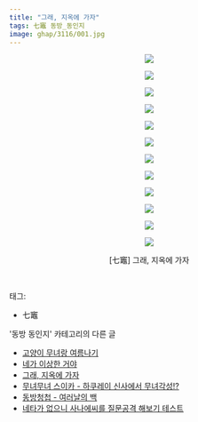 ```yaml
---
title: "그래, 지옥에 가자"
tags: 七竈 동방_동인지
image: ghap/3116/001.jpg
---
```

<div class="article">
<p style="text-align: center; clear: none; float: none;"><img src="{{ site.nasurl }}/ghap/3116/001.jpg"/></p>
<p style="text-align: center; clear: none; float: none;"><img src="{{ site.nasurl }}/ghap/3116/002.jpg"/></p>
<p style="text-align: center; clear: none; float: none;"><img src="{{ site.nasurl }}/ghap/3116/003.jpg"/></p>
<p style="text-align: center; clear: none; float: none;"><img src="{{ site.nasurl }}/ghap/3116/004.jpg"/></p>
<p style="text-align: center; clear: none; float: none;"><img src="{{ site.nasurl }}/ghap/3116/005.jpg"/></p>
<p style="text-align: center; clear: none; float: none;"><img src="{{ site.nasurl }}/ghap/3116/006.jpg"/></p>
<p style="text-align: center; clear: none; float: none;"><img src="{{ site.nasurl }}/ghap/3116/007.jpg"/></p>
<p style="text-align: center; clear: none; float: none;"><img src="{{ site.nasurl }}/ghap/3116/008.jpg"/></p>
<p style="text-align: center; clear: none; float: none;"><img src="{{ site.nasurl }}/ghap/3116/009.jpg"/></p>
<p style="text-align: center; clear: none; float: none;"><img src="{{ site.nasurl }}/ghap/3116/010.jpg"/></p>
<p style="text-align: center; clear: none; float: none;"><img src="{{ site.nasurl }}/ghap/3116/011.jpg"/></p>
<p style="text-align: center; clear: none; float: none;"><img src="{{ site.nasurl }}/ghap/3116/012.jpg"/></p>
<p style="text-align: center; clear: none; float: none;">[七竈] 그래, 지옥에 가자</p>
<p><br/></p>
</div><div class="tagTrail">
<p>태그: </p>
<ul>
<li>七竈</li>
</ul>
</div><div class="another">
<p>'동방 동인지' 카테고리의 다른 글</p>
<ul>
<li><a href="/2017-02-03-ghap_3129">고양이 무녀랑 여름나기</a></li>
<li><a href="/2017-02-03-ghap_3128">네가 이상한 거야</a></li>
<li><a href="/2017-01-12-ghap_3116">그래, 지옥에 가자</a></li>
<li><a href="/2017-01-12-ghap_3115">무녀무녀 스이카 - 하쿠레이 신사에서 무녀각성!?</a></li>
<li><a href="/2017-01-12-ghap_3114">동방청첩 - 여러날의 백</a></li>
<li><a href="/2017-01-12-ghap_3113">네타가 없으니 사나에씨를 질문공격 해보기 테스트</a></li>
</ul>
</div><div class="cb_module cb_fluid">
<div class="cb_wrt cb_profile">
</div><!-- commentList close -->
</div>